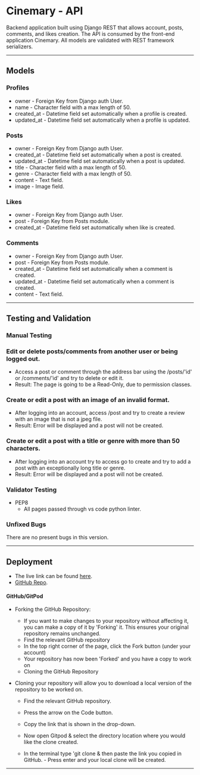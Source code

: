 # Cinemary - API

Backend application built using Django REST that allows account, posts, comments, and likes creation. The API is consumed by the front-end application Cinemary. All models are validated with REST framework serializers.

---

## Models

### Profiles

- owner - Foreign Key from Django auth User.
- name - Character field with a max length of 50.
- created_at - Datetime field set automatically when a profile is created.
- updated_at - Datetime field set automatically when a profile is updated.

### Posts

- owner - Foreign Key from Django auth User.
- created_at - Datetime field set automatically when a post is created.
- updated_at - Datetime field set automatically when a post is updated.
- title - Character field with a max length of 50.
- genre - Character field with a max length of 50.
- content - Text field.
- image - Image field.

### Likes

- owner - Foreign Key from Django auth User.
- post - Foreign Key from Posts module.
- created_at - Datetime field set automatically when like is created.

### Comments

- owner - Foreign Key from Django auth User.
- post - Foreign Key from Posts module.
- created_at - Datetime field set automatically when a comment is created.
- updated_at - Datetime field set automatically when a comment is created.
- content - Text field.

---

## Testing and Validation

### Manual Testing

### Edit or delete posts/comments from another user or being logged out.

- Access a post or comment through the address bar using the /posts/'id' or /comments/'id' and try to delete or edit it.
- Result: The page is going to be a Read-Only, due to permission classes.

### Create or edit a post with an image of an invalid format.

- After logging into an account, access /post and try to create a review with an image that is not a jpeg file.
- Result: Error will be displayed and a post will not be created.

### Create or edit a post with a title or genre with more than 50 characters.

- After logging into an account try to access go to create and try to add a post with an exceptionally long title or genre.
- Result: Error will be displayed and a post will not be created.

### Validator Testing

- PEP8
  - All pages passed through vs code python linter.

### Unfixed Bugs

There are no present bugs in this version.

---

## Deployment

- The live link can be found [here](https://vegancaju.herokuapp.com/).
- [GitHub Repo](https://github.com/Vepp1/cinemary).

#### GitHub/GitPod

- Forking the GitHub Repository:

  - If you want to make changes to your repository without affecting it, you can make a copy of it by 'Forking' it. This ensures your original repository remains unchanged.
  - Find the relevant GitHub repository
  - In the top right corner of the page, click the Fork button (under your account)
  - Your repository has now been 'Forked' and you have a copy to work on
  - Cloning the GitHub Repository

- Cloning your repository will allow you to download a local version of the repository to be worked on.

  - Find the relevant GitHub repository.
  - Press the arrow on the Code button.
  - Copy the link that is shown in the drop-down.
  - Now open Gitpod & select the directory location where you would like the clone created.

  - In the terminal type 'git clone & then paste the link you copied in GitHub. - Press enter and your local clone will be created.

---
